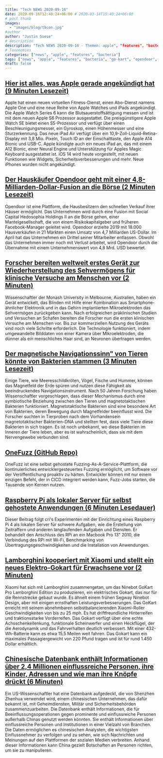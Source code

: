 ```yaml
---
title: "Tech NEWS 2020-09-16"
date: 2020-09-16T12:40:24+06:00 # 2020-03-14T15:40:24+06:00
# post thumb
images:
  - "images/blog/tbcon.jpg"
#author
author: "Justin Guese"
# description
description: "Tech NEWS 2020-09-16 - Themen: apple", "features", "bacteria"
# Taxonomies
categories: ["news", "apple", "features", "bacteria"]
tags: ["news", "apple", "features", "bacteria", "go-kart", "opendoor", "company"]
draft: false
---
```


## [Hier ist alles, was Apple gerade angekündigt hat (9 Minuten Lesezeit)](https://www.cnbc.com/2020/09/15/apple-event-live-updates.html/1/0100017496629a53-365be9ee-6e79-4319-af21-d1b7437c84c9-000000/vszLKAnroqAkIZBTeO6iHZefMSJS0-E33Pfxl7vnqkU=158)

 Apple hat einen neuen virtuellen Fitness-Dienst, einen Abo-Dienst namens Apple One und eine neue Reihe von Apple Watches und iPads angekündigt. Die Apple Watch Series 6 kann die Blutsauerstoffsättigung messen und ist mit dem neuen Apple S6 Prozessor ausgestattet. Die preisgünstigere Apple Watch SE bietet einen S5-Prozessor und verfügt über einen Beschleunigungsmesser, ein Gyroskop, einen Höhenmesser und eine Sturzerkennung. Das neue iPad Air verfügt über ein 10,9-Zoll-Liquid-Retina-Display mit 3,8 Mio. Pixeln, Touch ID an der Einschalttaste, den Apple A14 Bionic und USB-C. Apple kündigte auch ein neues iPad an, das mit einem A12 Bionic, einer Neural Engine und Unterstützung für Apples Magic Keyboard ausgestattet ist. iOS 14 wird heute vorgestellt, mit neuen Funktionen wie Widgets, Sicherheitsverbesserungen und mehr. Neue iPhones wurden nicht angekündigt.

## [Der Hauskäufer Opendoor geht mit einer 4,8-Milliarden-Dollar-Fusion an die Börse (2 Minuten Lesezeit)](https://www.forbes.com/sites/noahkirsch/2020/09/15/home-buyer-opendoor-is-officially-going-public-in-48-billion-deal/#1363a446134f/1/0100017496629a53-365be9ee-6e79-4319-af21-d1b7437c84c9-000000/Y5Oz97ZiB5Jk_HBBv-mA6uAz1N8Qz4L3sGpV4o3RHxc=158)

 Opendoor ist eine Plattform, die Hausbesitzern den schnellen Verkauf ihrer Häuser ermöglicht. Das Unternehmen wird durch eine Fusion mit Social Capital Hedosophia Holdings II an die Börse gehen, einer Mantelgesellschaft, die von einem Risikokapitalgeber und früheren Facebook-Manager geleitet wird. Opendoor erzielte 2019 mit 18.000 Hausverkäufen in 21 Märkten einen Umsatz von 4,7 Milliarden US-Dollar. Im April hat das Unternehmen ein Drittel seiner Mitarbeiter entlassen. Obwohl das Unternehmen immer noch mit Verlust arbeitet, wird Opendoor durch die Übernahme mit einem Unternehmenswert von 4,8 Mrd. USD bewertet.

## [Forscher bereiten weltweit erstes Gerät zur Wiederherstellung des Sehvermögens für klinische Versuche am Menschen vor (2 Minuten)](https://techcrunch.com/2020/09/15/researchers-ready-world-first-vision-restoration-device-for-human-clinical-trials//1/0100017496629a53-365be9ee-6e79-4319-af21-d1b7437c84c9-000000/wgA3Cju9xs6oyMGDcfxyF_QQYMlEXg0vcBicWA126dM=158)

 Wissenschaftler der Monash University in Melbourne, Australien, haben ein Gerät entwickelt, das Blinden mit Hilfe einer Kombination aus Smartphone-ähnlicher Elektronik und in das Gehirn implantierten Mikroelektroden das Sehvermögen zurückgeben kann. Nach erfolgreichen präklinischen Studien und Versuchen an Schafen bereiten die Forscher nun die ersten klinischen Versuche am Menschen vor. Bis zur kommerziellen Nutzung des Geräts sind noch viele Schritte erforderlich. Die Technologie funktioniert, indem umgewandelte Bilddaten von einer Kamera über Mikroelektroden, die dünner als ein menschliches Haar sind, an Neuronen übertragen werden.

## [Der magnetische Navigationssinn" von Tieren könnte von Bakterien stammen (3 Minuten Lesezeit)](https://interestingengineering.com/animals-magnetic-navigation-sixth-sense-might-come-from-bacteria/1/0100017496629a53-365be9ee-6e79-4319-af21-d1b7437c84c9-000000/QwXu1ADmB23-BMoFPL_aqUgv52VSkjMANrkLYTEO9JI=158)

 Einige Tiere, wie Meeresschildkröten, Vögel, Fische und Hummer, können das Magnetfeld der Erde spüren und nutzen diese Fähigkeit als beeindruckendes Navigationsinstrument. Nach 50 Jahren Forschung haben Wissenschaftler vorgeschlagen, dass dieser Mechanismus durch eine symbiotische Beziehung zwischen den Tieren und magnetotaktischen Bakterien funktioniert. Magnetotaktische Bakterien sind eine besondere Art von Bakterien, deren Bewegung durch Magnetfelder beeinflusst wird. Die Forscher suchten in Tierproben nach dem Vorhandensein magnetotaktischer Bakterien-DNA und stellten fest, dass viele Tiere diese Bakterien in sich tragen. Es ist noch unbekannt, wo diese Bakterien im Inneren der Tiere leben, aber es ist wahrscheinlich, dass sie mit dem Nervengewebe verbunden sind.

## [OneFuzz (GitHub Repo)](https://github.com/microsoft/onefuzz/1/0100017496629a53-365be9ee-6e79-4319-af21-d1b7437c84c9-000000/FGbuCh8DWTymI2pnezhYaTz4iHgpSmHdqnUPpOAqA2c=158)

 OneFuzz ist eine selbst gehostete Fuzzing-As-A-Service-Plattform, die kontinuierliches entwicklergesteuertes Fuzzing ermöglicht, um Software vor der Veröffentlichung proaktiv zu härten. Entwickler können mit nur einem einzigen Befehl, der in CICD integriert werden kann, Fuzz-Jobs starten, die Tausende von Kernen nutzen.

## [Raspberry Pi als lokaler Server für selbst gehostete Anwendungen (6 Minuten Lesedauer)](https://cri.dev/posts/2020-09-12-Raspberry-Pi-as-a-local-server-for-self-hosting-applications//1/0100017496629a53-365be9ee-6e79-4319-af21-d1b7437c84c9-000000/_5vEPLAO1p0-fU6ALZjHkEzU55M6QgEN5b_by636AXQ=158)

 Dieser Beitrag folgt cri's Experimenten mit der Einrichtung eines Raspberry Pi 4 als lokalen Server für schwere Aufgaben, wie die Erstellung von Zeitraffern und anderen langlaufenden Aufgaben und Diensten. Er behandelt den Anschluss des RPi an ein Macbook Pro 13" 2010, die Verbindung des RPi mit Wi-Fi, Benchmarking von Übertragungsgeschwindigkeiten und die Installation von Anwendungen.

## [Lamborghini kooperiert mit Xiaomi und stellt ein neues Elektro-Gokart für Erwachsene vor (2 Minuten)](https://electrek.co/2020/08/24/lamborghini-electric-go-kart-for-adults-xiaomi//1/0100017496629a53-365be9ee-6e79-4319-af21-d1b7437c84c9-000000/qF_88eiuU99RXF8IVHzVt--FOjywY9CzuRlOPAHtiyo=158)

 Xiaomi hat sich mit Lamborghini zusammengetan, um das Ninebot GoKart Pro Lamborghini Edition zu produzieren, ein elektrisches Gokart, das nur für die Rennstrecke gebaut wurde. Es ähnelt einem frühen Segway Ninebot Design, aber mit einigen ernsthaften Leistungsverbesserungen. Das GoKart erreicht mit seinem abnehmbaren selbstbalancierenden Xiaomi-Roller Geschwindigkeiten von bis zu 25 mph. Es hat driftfreundliche Hinterreifen und traktionsstarke Vorderreifen. Das Gokart verfügt über eine echte Achsschenkellenkung, funktionale Scheinwerfer und einen Heckflügel, der die Aerodynamik und das Fahrverhalten deutlich verbessert. Mit einer 432-Wh-Batterie kann es etwa 15,5 Meilen weit fahren. Das Gokart kann ein maximales Passagiergewicht von 220 Pfund tragen und ist für rund 1.450 Dollar erhältlich.

## [Chinesische Datenbank enthält Informationen über 2,4 Millionen einflussreiche Personen, ihre Kinder, Adressen und wie man ihre Knöpfe drückt (6 Minuten)](https://www.theregister.com/2020/09/15/china_shenzhen_zhenhua_database//1/0100017496629a53-365be9ee-6e79-4319-af21-d1b7437c84c9-000000/S9Y6uBsh4kaydzq5172YLyd0zTy1qvP7029N18QiaCc=158)

 Ein US-Wissenschaftler hat eine Datenbank aufgedeckt, die von Shenzhen Zhenhua verwendet wird, einem chinesischen Unternehmen, das dafür bekannt ist, mit Geheimdiensten, Militär und Sicherheitsbehörden zusammenzuarbeiten. Die Datenbank enthält Informationen, die für Beeinflussungsoperationen gegen prominente und einflussreiche Personen außerhalb Chinas genutzt werden könnten. Sie enthält Informationen über einflussreiche Personen und Institutionen in einer Vielzahl von Branchen. Die Daten ermöglichen es chinesischen Analysten, die wichtigsten Einflussnehmer zu verfolgen und zu sehen, wie sich Nachrichten und Meinungen auf den Plattformen der sozialen Medien verbreiten. Anhand dieser Informationen kann China gezielt Botschaften an Personen richten, um sie zu manipulieren.

